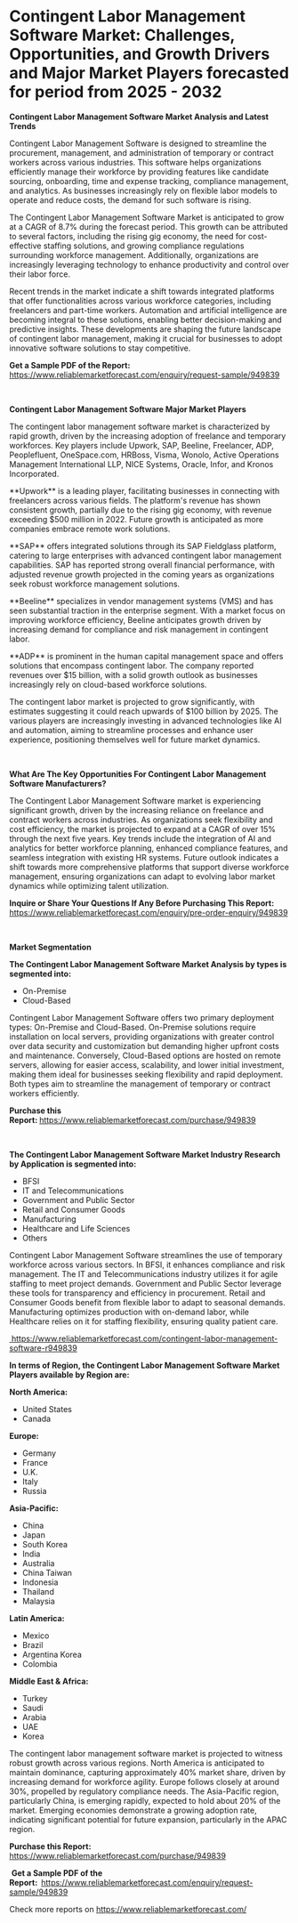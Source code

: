 <p><h1>Contingent Labor Management Software Market: Challenges, Opportunities, and Growth Drivers and Major Market Players forecasted for period from 2025 - 2032</h1></p><p><strong>Contingent Labor Management Software Market Analysis and Latest Trends</strong></p>
<p><p>Contingent Labor Management Software is designed to streamline the procurement, management, and administration of temporary or contract workers across various industries. This software helps organizations efficiently manage their workforce by providing features like candidate sourcing, onboarding, time and expense tracking, compliance management, and analytics. As businesses increasingly rely on flexible labor models to operate and reduce costs, the demand for such software is rising.</p><p>The Contingent Labor Management Software Market is anticipated to grow at a CAGR of 8.7% during the forecast period. This growth can be attributed to several factors, including the rising gig economy, the need for cost-effective staffing solutions, and growing compliance regulations surrounding workforce management. Additionally, organizations are increasingly leveraging technology to enhance productivity and control over their labor force. </p><p>Recent trends in the market indicate a shift towards integrated platforms that offer functionalities across various workforce categories, including freelancers and part-time workers. Automation and artificial intelligence are becoming integral to these solutions, enabling better decision-making and predictive insights. These developments are shaping the future landscape of contingent labor management, making it crucial for businesses to adopt innovative software solutions to stay competitive.</p></p>
<p><strong>Get a Sample PDF of the Report:&nbsp;</strong> <a href="https://www.reliablemarketforecast.com/enquiry/request-sample/949839?utm_campaign=3194&utm_medium=2&utm_source=Github&utm_content=ia&utm_term=05032025&utm_id=contingent-labor-management-software">https://www.reliablemarketforecast.com/enquiry/request-sample/949839</a></p>
<p>&nbsp;</p>
<p><strong>Contingent Labor Management Software Major Market Players</strong></p>
<p><p>The contingent labor management software market is characterized by rapid growth, driven by the increasing adoption of freelance and temporary workforces. Key players include Upwork, SAP, Beeline, Freelancer, ADP, Peoplefluent, OneSpace.com, HRBoss, Visma, Wonolo, Active Operations Management International LLP, NICE Systems, Oracle, Infor, and Kronos Incorporated.</p><p>**Upwork** is a leading player, facilitating businesses in connecting with freelancers across various fields. The platform's revenue has shown consistent growth, partially due to the rising gig economy, with revenue exceeding $500 million in 2022. Future growth is anticipated as more companies embrace remote work solutions.</p><p>**SAP** offers integrated solutions through its SAP Fieldglass platform, catering to large enterprises with advanced contingent labor management capabilities. SAP has reported strong overall financial performance, with adjusted revenue growth projected in the coming years as organizations seek robust workforce management solutions.</p><p>**Beeline** specializes in vendor management systems (VMS) and has seen substantial traction in the enterprise segment. With a market focus on improving workforce efficiency, Beeline anticipates growth driven by increasing demand for compliance and risk management in contingent labor. </p><p>**ADP** is prominent in the human capital management space and offers solutions that encompass contingent labor. The company reported revenues over $15 billion, with a solid growth outlook as businesses increasingly rely on cloud-based workforce solutions.</p><p>The contingent labor market is projected to grow significantly, with estimates suggesting it could reach upwards of $100 billion by 2025. The various players are increasingly investing in advanced technologies like AI and automation, aiming to streamline processes and enhance user experience, positioning themselves well for future market dynamics.</p></p>
<p>&nbsp;</p>
<p><strong>What Are The Key Opportunities For Contingent Labor Management Software Manufacturers?</strong></p>
<p><p>The Contingent Labor Management Software market is experiencing significant growth, driven by the increasing reliance on freelance and contract workers across industries. As organizations seek flexibility and cost efficiency, the market is projected to expand at a CAGR of over 15% through the next five years. Key trends include the integration of AI and analytics for better workforce planning, enhanced compliance features, and seamless integration with existing HR systems. Future outlook indicates a shift towards more comprehensive platforms that support diverse workforce management, ensuring organizations can adapt to evolving labor market dynamics while optimizing talent utilization.</p></p>
<p><strong>Inquire or Share Your Questions If Any Before Purchasing This Report:</strong> <a href="https://www.reliablemarketforecast.com/enquiry/pre-order-enquiry/949839?utm_campaign=3194&utm_medium=2&utm_source=Github&utm_content=ia&utm_term=05032025&utm_id=contingent-labor-management-software">https://www.reliablemarketforecast.com/enquiry/pre-order-enquiry/949839</a></p>
<p>&nbsp;</p>
<p><strong>Market Segmentation</strong></p>
<p><strong>The Contingent Labor Management Software Market Analysis by types is segmented into:</strong></p>
<p><ul><li>On-Premise</li><li>Cloud-Based</li></ul></p>
<p><p>Contingent Labor Management Software offers two primary deployment types: On-Premise and Cloud-Based. On-Premise solutions require installation on local servers, providing organizations with greater control over data security and customization but demanding higher upfront costs and maintenance. Conversely, Cloud-Based options are hosted on remote servers, allowing for easier access, scalability, and lower initial investment, making them ideal for businesses seeking flexibility and rapid deployment. Both types aim to streamline the management of temporary or contract workers efficiently.</p></p>
<p><strong>Purchase this Report:&nbsp;</strong><a href="https://www.reliablemarketforecast.com/purchase/949839?utm_campaign=3194&utm_medium=2&utm_source=Github&utm_content=ia&utm_term=05032025&utm_id=contingent-labor-management-software">https://www.reliablemarketforecast.com/purchase/949839</a></p>
<p>&nbsp;</p>
<p><strong>The Contingent Labor Management Software Market Industry Research by Application is segmented into:</strong></p>
<p><ul><li>BFSI</li><li>IT and Telecommunications</li><li>Government and Public Sector</li><li>Retail and Consumer Goods</li><li>Manufacturing</li><li>Healthcare and Life Sciences</li><li>Others</li></ul></p>
<p><p>Contingent Labor Management Software streamlines the use of temporary workforce across various sectors. In BFSI, it enhances compliance and risk management. The IT and Telecommunications industry utilizes it for agile staffing to meet project demands. Government and Public Sector leverage these tools for transparency and efficiency in procurement. Retail and Consumer Goods benefit from flexible labor to adapt to seasonal demands. Manufacturing optimizes production with on-demand labor, while Healthcare relies on it for staffing flexibility, ensuring quality patient care.</p></p>
<p><a href="https://www.reliablemarketforecast.com/contingent-labor-management-software-r949839?utm_campaign=3194&utm_medium=2&utm_source=Github&utm_content=ia&utm_term=05032025&utm_id=contingent-labor-management-software">&nbsp;https://www.reliablemarketforecast.com/contingent-labor-management-software-r949839</a></p>
<p><strong>In terms of Region, the Contingent Labor Management Software Market Players available by Region are:</strong></p>
<p>
    <p> <strong> North America: </strong>
        <ul>
            <li>United States</li>
            <li>Canada</li>
        </ul>
        </p> 
    <p> <strong> Europe: </strong>
        <ul>
            <li>Germany</li>
            <li>France</li>
            <li>U.K.</li>
            <li>Italy</li>
            <li>Russia</li>
        </ul>
        </p> 
    <p> <strong> Asia-Pacific: </strong>
        <ul>
            <li>China</li>
            <li>Japan</li>
            <li>South Korea</li>
            <li>India</li>
            <li>Australia</li>
            <li>China Taiwan</li>
            <li>Indonesia</li>
            <li>Thailand</li>
            <li>Malaysia</li>
        </ul>
        </p> 
    <p> <strong> Latin America: </strong>
        <ul>
            <li>Mexico</li>
            <li>Brazil</li>
            <li>Argentina Korea</li>
            <li>Colombia</li>
        </ul>
        </p> 
    <p> <strong> Middle East & Africa: </strong>
        <ul>
            <li>Turkey</li>
            <li>Saudi</li>
            <li>Arabia</li>
            <li>UAE</li>
            <li>Korea</li>
        </ul>
    </p>
    </p>
<p><p>The contingent labor management software market is projected to witness robust growth across various regions. North America is anticipated to maintain dominance, capturing approximately 40% market share, driven by increasing demand for workforce agility. Europe follows closely at around 30%, propelled by regulatory compliance needs. The Asia-Pacific region, particularly China, is emerging rapidly, expected to hold about 20% of the market. Emerging economies demonstrate a growing adoption rate, indicating significant potential for future expansion, particularly in the APAC region.</p></p>
<p><strong>Purchase this Report: </strong><a href="https://www.reliablemarketforecast.com/purchase/949839?utm_campaign=3194&utm_medium=2&utm_source=Github&utm_content=ia&utm_term=05032025&utm_id=contingent-labor-management-software">https://www.reliablemarketforecast.com/purchase/949839</a></p>
<p>&nbsp;<strong>Get a Sample PDF of the Report:&nbsp;&nbsp;</strong><a href="https://www.reliablemarketforecast.com/enquiry/request-sample/949839?utm_campaign=3194&utm_medium=2&utm_source=Github&utm_content=ia&utm_term=05032025&utm_id=contingent-labor-management-software">https://www.reliablemarketforecast.com/enquiry/request-sample/949839</a></p>
<p><strong></strong></p>
<p>Check more reports on <a href="https://www.reliablemarketforecast.com/?utm_campaign=3194&utm_medium=2&utm_source=Github&utm_content=ia&utm_term=05032025&utm_id=contingent-labor-management-software">https://www.reliablemarketforecast.com/</a></p>